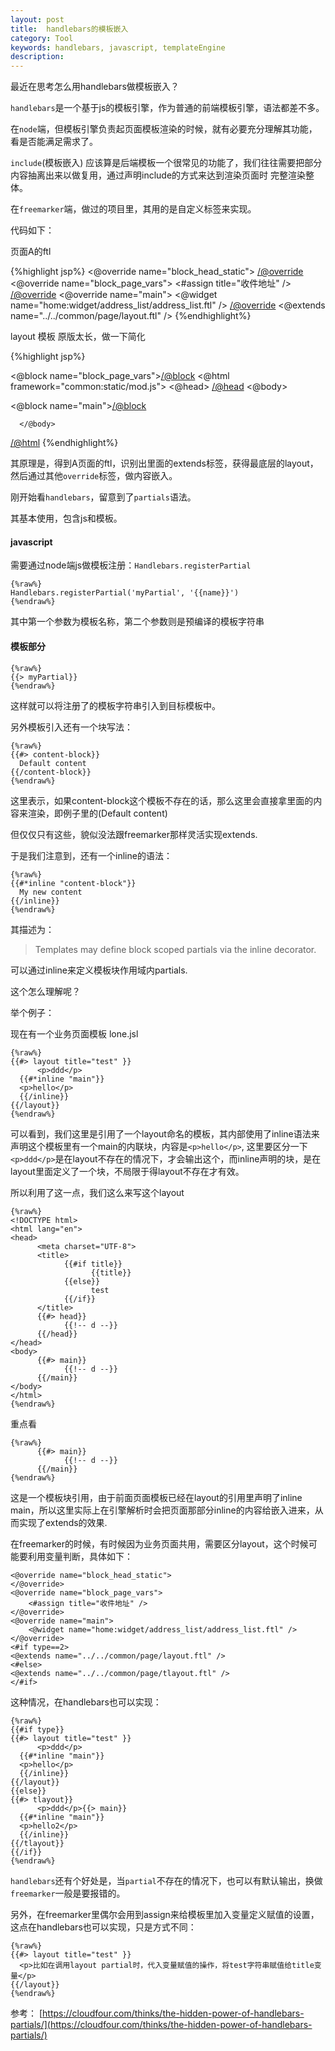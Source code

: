 ```yaml
---
layout: post
title:  handlebars的模板嵌入
category: Tool
keywords: handlebars, javascript, templateEngine
description: 
---
```


最近在思考怎么用handlebars做模板嵌入？

`handlebars`是一个基于js的模板引擎，作为普通的前端模板引擎，语法都差不多。

在`node`端，但模板引擎负责起页面模板渲染的时候，就有必要充分理解其功能，看是否能满足需求了。

`include`(模板嵌入) 应该算是后端模板一个很常见的功能了，我们往往需要把部分内容抽离出来以做复用，通过声明include的方式来达到渲染页面时 完整渲染整体。

在`freemarker`端，做过的项目里，其用的是自定义标签来实现。

代码如下：

页面A的ftl

{%highlight jsp%}
<@override name="block_head_static">
</@override>
<@override name="block_page_vars">
    <#assign title="收件地址" />
</@override>
<@override name="main">
    <@widget name="home:widget/address_list/address_list.ftl" />
</@override>
<@extends name="../../common/page/layout.ftl" />
{%endhighlight%}

layout 模板 原版太长，做一下简化

{%highlight jsp%}
<!DOCTYPE html>
<@block name="block_page_vars"></@block>
<@html framework="common:static/mod.js">
      <@head>
          <meta charset="utf-8" />
          <title>${title?default("")}</title>
      </@head>
      <@body>
            <div class="wrapper">
                  <div class="content" id="content">
                        <div class="cf main" id="main">
                              <@block name="main"></@block>
                        </div>
                  </div>
            </div>

      </@body>
</@html>
{%endhighlight%}

其原理是，得到A页面的ftl，识别出里面的extends标签，获得最底层的layout，然后通过其他`override`标签，做内容嵌入。


刚开始看`handlebars`，留意到了`partials`语法。

其基本使用，包含js和模板。

#### javascript

需要通过node端js做模板注册：`Handlebars.registerPartial`

~~~
{%raw%}
Handlebars.registerPartial('myPartial', '{{name}}')
{%endraw%}
~~~

其中第一个参数为模板名称，第二个参数则是预编译的模板字符串

#### 模板部分

~~~
{%raw%}
{{> myPartial}}
{%endraw%}
~~~

这样就可以将注册了的模板字符串引入到目标模板中。

另外模板引入还有一个块写法：

~~~
{%raw%}
{{#> content-block}}
  Default content
{{/content-block}}
{%endraw%}
~~~

这里表示，如果content-block这个模板不存在的话，那么这里会直接拿里面的内容来渲染，即例子里的(Default content)


但仅仅只有这些，貌似没法跟freemarker那样灵活实现extends.

于是我们注意到，还有一个inline的语法：

~~~
{%raw%}
{{#*inline "content-block"}}
  My new content
{{/inline}}
{%endraw%}
~~~

其描述为：

> Templates may define block scoped partials via the inline decorator.

可以通过inline来定义模板块作用域内partials.

这个怎么理解呢？

举个例子：

现在有一个业务页面模板 lone.jsl

~~~
{%raw%}
{{#> layout title="test" }}
      <p>ddd</p>
  {{#*inline "main"}}
  <p>hello</p>
  {{/inline}}
{{/layout}}
{%endraw%}
~~~

可以看到，我们这里是引用了一个layout命名的模板，其内部使用了inline语法来声明这个模板里有一个main的内联块，内容是`<p>hello</p>`, 这里要区分一下`<p>ddd</p>`是在layout不存在的情况下，才会输出这个，而inline声明的块，是在layout里面定义了一个块，不局限于得layout不存在才有效。

所以利用了这一点，我们这么来写这个layout

~~~
{%raw%}
<!DOCTYPE html>
<html lang="en">
<head>
      <meta charset="UTF-8">
      <title>
            {{#if title}}
                  {{title}}
            {{else}}
                  test
            {{/if}}     
      </title>
      {{#> head}}
            {{!-- d --}}
      {{/head}}
</head>
<body>
      {{#> main}}
            {{!-- d --}}
      {{/main}}
</body>
</html>
{%endraw%}
~~~

重点看

~~~
{%raw%}
      {{#> main}}
            {{!-- d --}}
      {{/main}}
{%endraw%}
~~~

这是一个模板块引用，由于前面页面模板已经在layout的引用里声明了inline main，所以这里实际上在引擎解析时会把页面那部分inline的内容给嵌入进来，从而实现了extends的效果.

在freemarker的时候，有时候因为业务页面共用，需要区分layout，这个时候可能要利用变量判断，具体如下：

~~~
<@override name="block_head_static">
</@override>
<@override name="block_page_vars">
    <#assign title="收件地址" />
</@override>
<@override name="main">
    <@widget name="home:widget/address_list/address_list.ftl" />
</@override>
<#if type==2>
<@extends name="../../common/page/layout.ftl" />
<#else>
<@extends name="../../common/page/tlayout.ftl" />
</#if>
~~~

这种情况，在handlebars也可以实现：

~~~
{%raw%}
{{#if type}}
{{#> layout title="test" }}
      <p>ddd</p>
  {{#*inline "main"}}
  <p>hello</p>
  {{/inline}}
{{/layout}}
{{else}}
{{#> tlayout}}
      <p>ddd</p>{{> main}}
  {{#*inline "main"}}
  <p>hello2</p>
  {{/inline}}
{{/tlayout}}
{{/if}}
{%endraw%}
~~~

`handlebars`还有个好处是，当`partial`不存在的情况下，也可以有默认输出，换做`freemarker`一般是要报错的。

另外，在freemarker里偶尔会用到assign来给模板里加入变量定义赋值的设置，这点在handlebars也可以实现，只是方式不同：

~~~
{%raw%}
{{#> layout title="test" }}
  <p>比如在调用layout partial时，代入变量赋值的操作，将test字符串赋值给title变量</p>
{{/layout}}
{%endraw%}
~~~

参考： [https://cloudfour.com/thinks/the-hidden-power-of-handlebars-partials/](https://cloudfour.com/thinks/the-hidden-power-of-handlebars-partials/)




